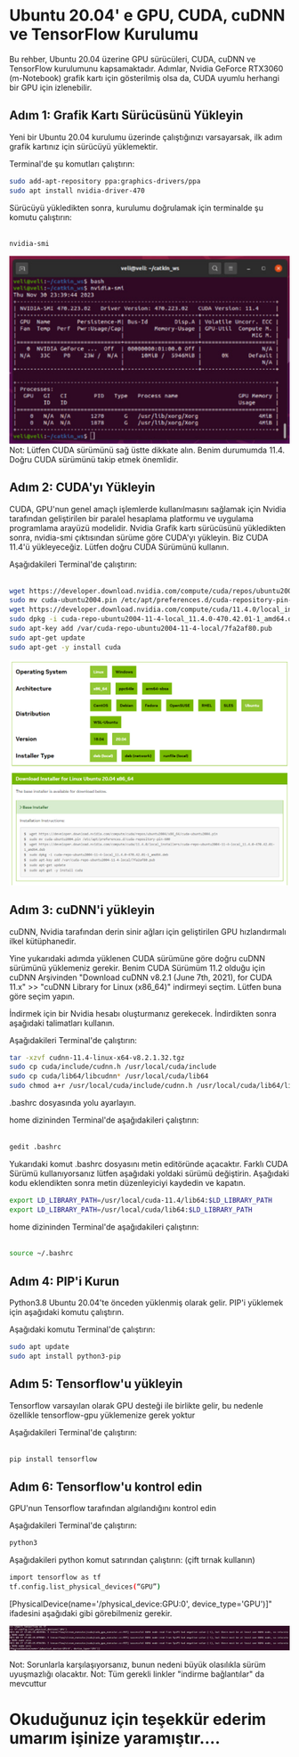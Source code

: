 # Ubuntu 20.04' e GPU, CUDA, cuDNN ve TensorFlow Kurulumu

Bu rehber, Ubuntu 20.04 üzerine GPU sürücüleri, CUDA, cuDNN ve TensorFlow kurulumunu kapsamaktadır. Adımlar, Nvidia GeForce RTX3060 (m-Notebook) grafik kartı için gösterilmiş olsa da, CUDA uyumlu herhangi bir GPU için izlenebilir.

## Adım 1: Grafik Kartı Sürücüsünü Yükleyin

Yeni bir Ubuntu 20.04 kurulumu üzerinde çalıştığınızı varsayarsak, ilk adım grafik kartınız için sürücüyü yüklemektir.

Terminal'de şu komutları çalıştırın:

```bash
sudo add-apt-repository ppa:graphics-drivers/ppa
sudo apt install nvidia-driver-470
```
Sürücüyü yükledikten sonra, kurulumu doğrulamak için terminalde şu komutu çalıştırın:
```bash

nvidia-smi

```
![MasterHead](https://github.com/VeliYarar/CUDA-ve-CuDNN-Ubuntu-ya-nasil-kurulur/blob/main/Ekran%20g%C3%B6r%C3%BCnt%C3%BCs%C3%BC%202023-11-30%20215720.png)
Not: Lütfen CUDA sürümünü sağ üstte dikkate alın. Benim durumumda 11.4. Doğru CUDA sürümünü takip etmek önemlidir.
## Adım 2: CUDA'yı Yükleyin
CUDA, GPU'nun genel amaçlı işlemlerde kullanılmasını sağlamak için Nvidia tarafından geliştirilen bir paralel hesaplama platformu ve uygulama programlama arayüzü modelidir.
Nvidia Grafik kartı sürücüsünü yükledikten sonra, nvidia-smi çıktısından sürüme göre CUDA'yı yükleyin.
Biz CUDA 11.4'ü yükleyeceğiz. Lütfen doğru CUDA Sürümünü kullanın.

Aşağıdakileri Terminal'de çalıştırın:

```bash

wget https://developer.download.nvidia.com/compute/cuda/repos/ubuntu2004/x86_64/cuda-ubuntu2004.pin
sudo mv cuda-ubuntu2004.pin /etc/apt/preferences.d/cuda-repository-pin-600
wget https://developer.download.nvidia.com/compute/cuda/11.4.0/local_installers/cuda-repo-ubuntu2004-11-4-local_11.4.0-470.42.01-1_amd64.deb
sudo dpkg -i cuda-repo-ubuntu2004-11-4-local_11.4.0-470.42.01-1_amd64.deb
sudo apt-key add /var/cuda-repo-ubuntu2004-11-4-local/7fa2af80.pub
sudo apt-get update
sudo apt-get -y install cuda

```
![MasterHead](https://github.com/VeliYarar/CUDA-ve-CuDNN-Ubuntu-ya-nasil-kurulur/blob/main/Ekran%20g%C3%B6r%C3%BCnt%C3%BCs%C3%BC%202023-11-30%20215424.png)

## Adım 3: cuDNN'i yükleyin
cuDNN, Nvidia tarafından derin sinir ağları için geliştirilen GPU hızlandırmalı ilkel kütüphanedir.

Yine yukarıdaki adımda yüklenen CUDA sürümüne göre doğru cuDNN sürümünü yüklemeniz gerekir. Benim CUDA Sürümüm 11.2 olduğu için cuDNN Arşivinden "Download cuDNN v8.2.1 (June 7th, 2021), for CUDA 11.x" >> "cuDNN Library for Linux (x86_64)" indirmeyi seçtim. Lütfen buna göre seçim yapın.

İndirmek için bir Nvidia hesabı oluşturmanız gerekecek. İndirdikten sonra aşağıdaki talimatları kullanın.

Aşağıdakileri Terminal'de çalıştırın:
```bash
tar -xzvf cudnn-11.4-linux-x64-v8.2.1.32.tgz
sudo cp cuda/include/cudnn.h /usr/local/cuda/include
sudo cp cuda/lib64/libcudnn* /usr/local/cuda/lib64
sudo chmod a+r /usr/local/cuda/include/cudnn.h /usr/local/cuda/lib64/libcudnn*

```


.bashrc dosyasında yolu ayarlayın.

home dizininden Terminal'de aşağıdakileri çalıştırın:
```bash

gedit .bashrc

```
Yukarıdaki komut .bashrc dosyasını metin editöründe açacaktır. Farklı CUDA Sürümü kullanıyorsanız lütfen aşağıdaki yoldaki sürümü değiştirin. Aşağıdaki kodu eklendikten sonra metin düzenleyiciyi kaydedin ve kapatın.

```bash
export LD_LIBRARY_PATH=/usr/local/cuda-11.4/lib64:$LD_LIBRARY_PATH
export LD_LIBRARY_PATH=/usr/local/cuda/lib64:$LD_LIBRARY_PATH
```

home dizininden Terminal'de aşağıdakileri çalıştırın:

```bash

source ~/.bashrc

```

## Adım 4: PIP'i Kurun
Python3.8 Ubuntu 20.04'te önceden yüklenmiş olarak gelir. PIP'i yüklemek için aşağıdaki komutu çalıştırın.

Aşağıdaki komutu Terminal'de çalıştırın:

```bash
sudo apt update
sudo apt install python3-pip

```

## Adım 5: Tensorflow'u yükleyin
Tensorflow varsayılan olarak GPU desteği ile birlikte gelir, bu nedenle özellikle tensorflow-gpu yüklemenize gerek yoktur

Aşağıdakileri Terminal'de çalıştırın:

```bash

pip install tensorflow

```

## Adım 6: Tensorflow'u kontrol edin
GPU'nun Tensorflow tarafından algılandığını kontrol edin

Aşağıdakileri Terminal'de çalıştırın:
```bash
python3
```
Aşağıdakileri python komut satırından çalıştırın:
(çift tırnak kullanın)
```bash
import tensorflow as tf
tf.config.list_physical_devices(“GPU”)
```
[PhysicalDevice(name='/physical_device:GPU:0', device_type='GPU')]" ifadesini aşağıdaki gibi görebilmeniz gerekir.


![MasterHead](https://raw.githubusercontent.com/VeliYarar/CUDA-ve-CuDNN-Ubuntu-ya-nasil-kurulur/main/1_DhNy8tIk9ht1d5z9bo7d5A.webp)

Not: Sorunlarla karşılaşıyorsanız, bunun nedeni büyük olasılıkla sürüm uyuşmazlığı olacaktır.
Not: Tüm gerekli linkler "indirme bağlantılar" da mevcuttur

# Okuduğunuz için teşekkür ederim umarım işinize yaramıştır….






